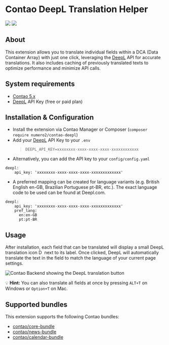 Contao DeepL Translation Helper
====================

[![](https://img.shields.io/packagist/v/numero2/contao-deepl.svg?style=flat-square)](https://packagist.org/packages/numero2/contao-deepl) [![](https://img.shields.io/badge/License-LGPL%20v3-blue.svg?style=flat-square)](http://www.gnu.org/licenses/lgpl-3.0)


## About

This extension allows you to translate individual fields within a DCA (Data Container Array) with just one click, leveraging the [DeepL](https://www.deepl.com) API for accurate translations. It also includes caching of previously translated texts to optimize performance and minimize API calls.


## System requirements

* [Contao 5.x](https://github.com/contao/contao)
* [DeepL](https://www.deepl.com/de/your-account/keys) API Key (free or paid plan)


## Installation & Configuration

* Install the extension via Contao Manager or Composer (`composer require numero2/contao-deepl`)
* Add your [DeepL](https://www.deepl.com/de/your-account/keys) API Key to your `.env`
  > `DEEPL_API_KEY=xxxxxxxx-xxxx-xxxx-xxxx-xxxxxxxxxxxx`
* Alternatively, you can add the API key to your `config/config.yaml`
```
deepl:
    api_key: 'xxxxxxxx-xxxx-xxxx-xxxx-xxxxxxxxxxxxx'
```
* A preferred mapping can be created for language variants (e.g. British English en-GB, Brazilian Portuguese pt-BR, etc.). The exact language code to be used can be found at Deepl.com.
```
deepl:
    api_key: 'xxxxxxxx-xxxx-xxxx-xxxx-xxxxxxxxxxxxx'
    pref_lang:
      en:en-GB
      pt:pt-BR
```
## Usage

After installation, each field that can be translated will display a small DeepL translation icon <img src="public/img/icon.svg" width="14" height="14" alt="DeepL Logo"> next to its label. Once clicked, DeepL will automatically translate the text in the field to match the language of your current page settings.

<img src="docs/backend-news-translate.png" alt="Contao Backend showing the DeepL translation button">

💡 **Hint:** You can also translate all fields at once by pressing `ALT+T` on Windows or `Option+T` on Mac.

## Supported bundles

This extension supports the following Contao bundles:
* [contao/core-bundle](https://github.com/contao/core-bundle)
* [contao/news-bundle](https://github.com/contao/news-bundle)
* [contao/calendar-bundle](https://github.com/contao/calendar-bundle)
